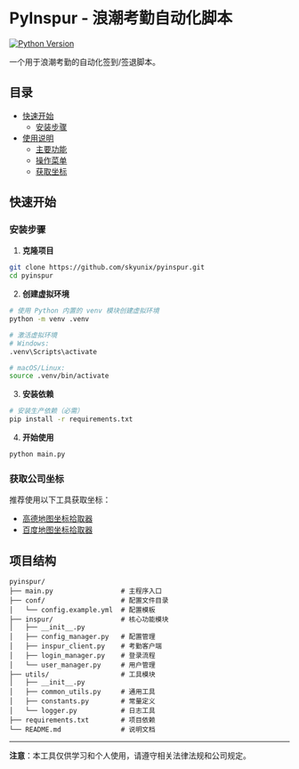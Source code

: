 # PyInspur - 浪潮考勤自动化脚本

[![Python Version](https://img.shields.io/badge/python-3.8%2B-blue)](https://www.python.org/downloads/)

一个用于浪潮考勤的自动化签到/签退脚本。

## 目录

- [快速开始](#快速开始)
  - [安装步骤](#安装步骤)
- [使用说明](#使用说明)
  - [主要功能](#主要功能)
  - [操作菜单](#操作菜单)
  - [获取坐标](#获取坐标)

## 快速开始

### 安装步骤

1. **克隆项目**
```bash
git clone https://github.com/skyunix/pyinspur.git
cd pyinspur
```

2. **创建虚拟环境**
```bash
# 使用 Python 内置的 venv 模块创建虚拟环境
python -m venv .venv

# 激活虚拟环境
# Windows:
.venv\Scripts\activate

# macOS/Linux:
source .venv/bin/activate
```

3. **安装依赖**
```bash
# 安装生产依赖（必需）
pip install -r requirements.txt
```

4. **开始使用**

```bash
python main.py
```

### 获取公司坐标

推荐使用以下工具获取坐标：
- [高德地图坐标拾取器](https://lbs.amap.com/tools/picker)
- [百度地图坐标拾取器](https://api.map.baidu.com/lbsapi/getpoint/)

## 项目结构

```
pyinspur/
├── main.py                 # 主程序入口
├── conf/                   # 配置文件目录
│   └── config.example.yml  # 配置模板
├── inspur/                 # 核心功能模块
│   ├── __init__.py
│   ├── config_manager.py   # 配置管理
│   ├── inspur_client.py    # 考勤客户端
│   ├── login_manager.py    # 登录流程
│   └── user_manager.py     # 用户管理
├── utils/                  # 工具模块
│   ├── __init__.py
│   ├── common_utils.py     # 通用工具
│   ├── constants.py        # 常量定义
│   └── logger.py           # 日志工具
├── requirements.txt        # 项目依赖
└── README.md               # 说明文档
```

---

**注意**：本工具仅供学习和个人使用，请遵守相关法律法规和公司规定。